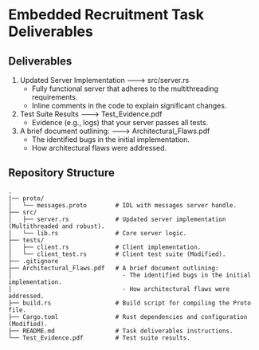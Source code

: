 # **Embedded Recruitment Task Deliverables**

## Deliverables

1. Updated Server Implementation ---> src/server.rs
   - Fully functional server that adheres to the multithreading requirements.
   - Inline comments in the code to explain significant changes.
2. Test Suite Results ---> Test_Evidence.pdf
   - Evidence (e.g., logs) that your server passes all tests.
3. A brief document outlining: ---> Architectural_Flaws.pdf
   - The identified bugs in the initial implementation.
   - How architectural flaws were addressed.
   
## **Repository Structure**
```plaintext
.
|── proto/
│   └── messages.proto        # IDL with messages server handle.
├── src/
│   ├── server.rs             # Updated server implementation (Multithreaded and robust).
│   └── lib.rs                # Core server logic.
├── tests/
│   ├── client.rs             # Client implementation.
│   └── client_test.rs        # Client test suite (Modified).
├── .gitignore
├── Architectural_Flaws.pdf   # A brief document outlining:
│                               - The identified bugs in the initial implementation.
│                               - How architectural flaws were addressed.
├── build.rs                  # Build script for compiling the Proto file.
├── Cargo.toml                # Rust dependencies and configuration (Modified).
├── README.md                 # Task deliverables instructions.
└── Test_Evidence.pdf         # Test suite results.
```